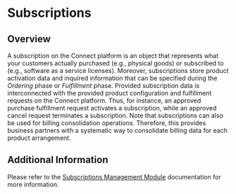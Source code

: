# Subscriptions
## Overview
A subscription on the Connect platform is an object that represents what your customers actually purchased (e.g., physical goods) or subscribed to (e.g., software as a service licenses). Moreover, subscriptions store product activation data and inquired information that can be specified during the *Ordering* phase or *Fulfillment* phase. Provided subscription data is interconnected with the provided product configuration and fulfillment requests on the Connect platform. Thus, for instance, an approved purchase fulfillment request activates a subscription, while an approved cancel request terminates a subscription.
Note that subscriptions can also be used for billing consolidation operations. Therefore, this provides business partners with a systematic way to consolidate billing data for each product arrangement.

## Additional Information
Please refer to the [Subscriptions Management Module](https://connect.cloudblue.com/community/modules/subscriptions/) documentation for more information.
